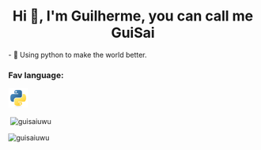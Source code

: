 <h1 align="center">Hi 👋, I'm Guilherme, you can call me GuiSai</h1>
- 🌱 Using python to make the world better.

<h3>Fav language:</h3>
<p align="left"> 
  <a href="https://www.python.org" target="_blank" rel="noreferrer"> <img src="https://raw.githubusercontent.com/devicons/devicon/master/icons/python/python-original.svg" alt="python" width="40" height="40"/> 
  </a>
</p>

<p>&nbsp;<img align="center" src="https://github-readme-stats.vercel.app/api?username=guisaiuwu&show_icons=true&locale=en" alt="guisaiuwu" /></p>

<p><img align="center" src="https://github-readme-streak-stats.herokuapp.com/?user=guisaiuwu&" alt="guisaiuwu" /></p>

